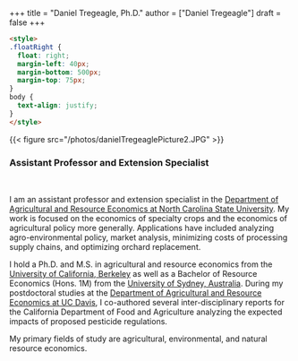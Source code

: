 +++
title = "Daniel Tregeagle, Ph.D."
author = ["Daniel Tregeagle"]
draft = false
+++

```html
<style>
.floatRight {
  float: right;
  margin-left: 40px;
  margin-bottom: 500px;
  margin-top: 75px;
}
body {
  text-align: justify;
}
</style>
```

{{< figure src="/photos/danielTregeaglePicture2.JPG" >}}



### Assistant Professor and Extension Specialist

<br>

<!-- UNDER CONSTRUCTION -->

<!-- <div style="text-align: justify"> -->

I am an assistant professor and extension specialist in the [Department of Agricultural and Resource Economics at North Carolina State University](https://cals.ncsu.edu/agricultural-and-resource-economics). My work is focused on the economics of specialty crops and the economics of agricultural policy more generally. Applications have included analyzing agro-environmental policy, market analysis, minimizing costs of processing supply chains, and optimizing orchard replacement.

I hold a Ph.D. and M.S. in agricultural and resource economics from the [University of California, Berkeley](https://are.berkeley.edu) as well as a Bachelor of Resource Economics (Hons. 1M) from the [University of Sydney, Australia](http://sydney.edu.au). During my postdoctoral studies at the [Department of Agricultural and Resource Economics at UC Davis](https://are.ucdavis.edu), I co-authored several inter-disciplinary reports for the California Department of Food and Agriculture analyzing the expected impacts of proposed pesticide regulations.

My primary fields of study are agricultural, environmental, and natural resource economics.

